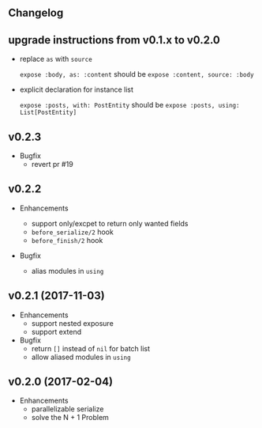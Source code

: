 ## Changelog

## upgrade instructions from v0.1.x to v0.2.0
* replace `as` with `source`

    `expose :body, as: :content` should be `expose :content, source: :body`

* explicit declaration for instance list

    `expose :posts, with: PostEntity` should be `expose :posts, using: List[PostEntity]`

## v0.2.3
* Bugfix
  * revert pr #19

## v0.2.2
* Enhancements
  * support only/excpet to return only wanted fields
  * `before_serialize/2` hook
  * `before_finish/2` hook

* Bugfix
  * alias modules in `using`

## v0.2.1 (2017-11-03)
* Enhancements
  * support nested exposure
  * support extend
* Bugfix
  * return `[]` instead of `nil` for batch  list
  * allow aliased modules in `using`

## v0.2.0 (2017-02-04)
* Enhancements
  * parallelizable serialize
  * solve the N + 1 Problem
